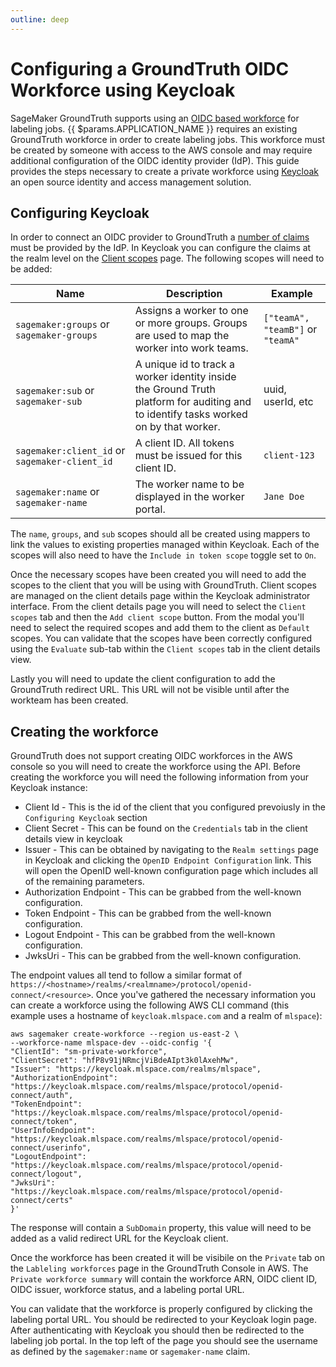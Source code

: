 ```yaml
---
outline: deep
---
```


# Configuring a GroundTruth OIDC Workforce using Keycloak
SageMaker GroundTruth supports using an [OIDC based workforce](https://docs.aws.amazon.com/sagemaker/latest/dg/sms-workforce-create-private-oidc.html) for labeling jobs. {{ $params.APPLICATION_NAME }} requires an existing GroundTruth workforce in order to create labeling jobs. This workforce must be created by someone with access to the AWS console and may require additional configuration of the OIDC identity provider (IdP). This guide provides the steps necessary to create a private workforce using [Keycloak](https://www.keycloak.org) an open source identity and access management solution.

## Configuring Keycloak
In order to connect an OIDC provider to GroundTruth a [number of claims](https://docs.aws.amazon.com/sagemaker/latest/dg/sms-workforce-create-private-oidc.html#sms-workforce-create-private-oidc-configure-idp) must be provided by the IdP. In Keycloak you can configure the claims at the realm level on the [Client scopes](https://www.keycloak.org/docs/latest/server_admin/#_client_scopes) page. The following scopes will need to be added:

| Name | Description | Example |
|--|--|--|
|`sagemaker:groups` or `sagemaker-groups`| Assigns a worker to one or more groups. Groups are used to map the worker into work teams. | `["teamA", "teamB"]` or `"teamA"`|
|`sagemaker:sub` or `sagemaker-sub`| A unique id to track a worker identity inside the Ground Truth platform for auditing and to identify tasks worked on by that worker.| uuid, userId, etc |
|`sagemaker:client_id` or `sagemaker-client_id`| A client ID. All tokens must be issued for this client ID.| `client-123` |
| `sagemaker:name` or `sagemaker-name` | The worker name to be displayed in the worker portal. | `Jane Doe` |

The `name`, `groups`, and `sub` scopes should all be created using mappers to link the values to existing properties managed within Keycloak. Each of the scopes will also need to have the `Include in token scope` toggle set to `On`.

Once the necessary scopes have been created you will need to add the scopes to the client that you will be using with GroundTruth. Client scopes are managed on the client details page within the Keycloak administrator interface. From the client details page you will need to select the `Client scopes` tab and then the `Add client scope` button. From the modal you'll need to select the required scopes and add them to the client as `Default` scopes. You can validate that the scopes have been correctly configured using the `Evaluate` sub-tab within the `Client scopes` tab in the client details view.

Lastly you will need to update the client configuration to add the GroundTruth redirect URL. This URL will not be visible until after the workteam has been created.

## Creating the workforce
GroundTruth does not support creating OIDC workforces in the AWS console so you will need to create the workforce using the API. Before creating the workforce you will need the following information from your Keycloak instance:

* Client Id - This is the id of the client that you configured prevoiusly in the `Configuring Keycloak` section
* Client Secret - This can be found on the `Credentials` tab in the client details view in keycloak
* Issuer - This can be obtained by navigating to the `Realm settings` page in Keycloak and clicking the `OpenID Endpoint Configuration` link. This will open the OpenID well-known configuration page which includes all of the remaining parameters.
* Authorization Endpoint - This can be grabbed from the well-known configuration.
* Token Endpoint - This can be grabbed from the well-known configuration.
* Logout Endpoint - This can be grabbed from the well-known configuration.
* JwksUri - This can be grabbed from the well-known configuration.

The endpoint values all tend to follow a similar format of `https://<hostname>/realms/<realmname>/protocol/openid-connect/<resource>`. Once you've gathered the necessary information you can create a workforce using the following AWS CLI command (this example uses a hostname of `keycloak.mlspace.com` and a realm of `mlspace`):
```
aws sagemaker create-workforce --region us-east-2 \
--workforce-name mlspace-dev --oidc-config '{
"ClientId": "sm-private-workforce",
"ClientSecret": "hfP8v91jNRmcjViBdeAIpt3k0lAxehMw",
"Issuer": "https://keycloak.mlspace.com/realms/mlspace",
"AuthorizationEndpoint": "https://keycloak.mlspace.com/realms/mlspace/protocol/openid-connect/auth",
"TokenEndpoint": "https://keycloak.mlspace.com/realms/mlspace/protocol/openid-connect/token",
"UserInfoEndpoint": "https://keycloak.mlspace.com/realms/mlspace/protocol/openid-connect/userinfo",
"LogoutEndpoint": "https://keycloak.mlspace.com/realms/mlspace/protocol/openid-connect/logout",
"JwksUri": "https://keycloak.mlspace.com/realms/mlspace/protocol/openid-connect/certs"
}'
```

The response will contain a `SubDomain` property, this value will need to be added as a valid redirect URL for the Keycloak client.

Once the workforce has been created it will be visibile on the `Private` tab on the `Lableling workforces` page in the GroundTruth Console in AWS. The `Private workforce summary` will contain the workforce ARN, OIDC client ID, OIDC issuer, workforce status, and a labeling portal URL.

You can validate that the workforce is properly configured by clicking the labeling portal URL. You should be redirected to your Keycloak login page. After authenticating with Keycloak you should then be redirected to the labeling job portal. In the top left of the page you should see the username as defined by the `sagemaker:name` or `sagemaker-name` claim.